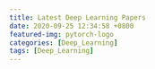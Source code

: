 ```yaml
---
title: Latest Deep Learning Papers
date: 2020-09-25 12:34:58 +0800
featured-img: pytorch-logo
categories: [Deep_Learning]
tags: [Deep_Learning]
---
```


